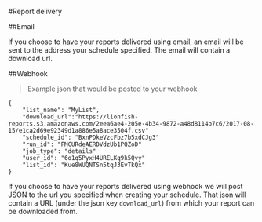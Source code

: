 #Report delivery

##Email

If you choose to have your reports delivered using email, an email will be sent to the address your schedule specified. The email will contain a download url.

##Webhook
> Example json that would be posted to your webhook

```shell
{
    "list_name": "MyList",
    "download_url":"https://lionfish-reports.s3.amazonaws.com/2eea6ae4-205e-4b34-9872-a48d8114b7c6/2017-08-15/e1ca2d69e92349d1a886e5a8ace3504f.csv"
    "schedule_id": "BxnPDkeVzcFbz7b5xdCJg3"
    "run_id": "FMCURdeAERDVdzUb1PQZoD"
    "job_type": "details"
    "user_id": "6o1q5PyxH4URELKq9k5Qvy"
    "list_id": "Kue8WUQNTSn5tqJ3EvTkQx"
}
```

If you choose to have your reports delivered using webhook we will post JSON to the url you specified when creating your schedule. That json will contain a URL (under the json key `download_url`) from which your report can be downloaded from.
